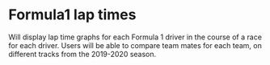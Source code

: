 # Formula1 lap times
Will display lap time graphs for each Formula 1 driver in the course of a race for each driver. Users will be able to compare team mates for each team, on different tracks from the 2019-2020 season.
